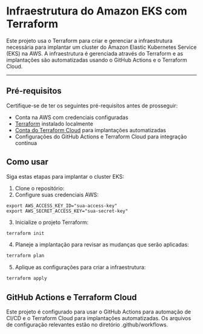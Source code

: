 # Infraestrutura do Amazon EKS com Terraform

Este projeto usa o Terraform para criar e gerenciar a infraestrutura necessária para implantar um cluster do Amazon Elastic Kubernetes Service (EKS) na AWS. A infraestrutura é gerenciada através do Terraform e as implantações são automatizadas usando o GitHub Actions e o Terraform Cloud.

____

## Pré-requisitos

Certifique-se de ter os seguintes pré-requisitos antes de prosseguir:

- Conta na AWS com credenciais configuradas
- [Terraform](https://www.terraform.io/downloads.html) instalado localmente
- [Conta do Terraform Cloud](https://app.terraform.io/signup) para implantações automatizadas
- Configurações do GitHub Actions e Terraform Cloud para integração contínua

## Como usar

Siga estas etapas para implantar o cluster EKS:

1. Clone o repositório:
2. Configure suas credenciais AWS:
  ```
  export AWS_ACCESS_KEY_ID="sua-access-key"  
  export AWS_SECRET_ACCESS_KEY="sua-secret-key"
  ```
3. Inicialize o projeto Terraform:

```bash
terraform init
```
4. Planeje a implantação para revisar as mudanças que serão aplicadas:

```bash
terraform plan
```

5. Aplique as configurações para criar a infraestrutura:

```bash
terraform apply
```

## GitHub Actions e Terraform Cloud

Este projeto é configurado para usar o GitHub Actions para automação de CI/CD e o Terraform Cloud para implantações automatizadas. Os arquivos de configuração relevantes estão no diretório .github/workflows.

